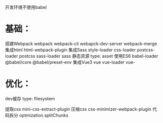 开发环境不使用babel

# 基础：
搭建Webpack
  webpack webpack-cli webapck-dev-server webpack-merge
集成html
  html-webpack-plugin
集成Sass
  style-loader css-loader postcss-loader postcss sass-loader sass
静态资源
  type: asset
使用ES6
  babel-loader @babel/core @babel/preset-env
集成Vue3
  vue vue-loader vue-


# 优化：
dev缓存
  type: filesystem

提取css
  mini-css-extract-plugin
压缩css
  css-minimizer-webpack-plugin
代码拆分
  optmization.splitChunks
